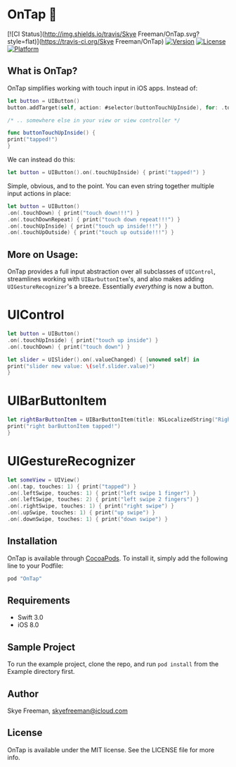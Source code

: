 # OnTap 🍻
[![CI Status](http://img.shields.io/travis/Skye Freeman/OnTap.svg?style=flat)](https://travis-ci.org/Skye Freeman/OnTap)
[![Version](https://img.shields.io/cocoapods/v/OnTap.svg?style=flat)](http://cocoapods.org/pods/OnTap)
[![License](https://img.shields.io/cocoapods/l/OnTap.svg?style=flat)](http://cocoapods.org/pods/OnTap)
[![Platform](https://img.shields.io/cocoapods/p/OnTap.svg?style=flat)](http://cocoapods.org/pods/OnTap)

## What is OnTap?

OnTap simplifies working with touch input in iOS apps. Instead of:

```swift
let button = UIButton()
button.addTarget(self, action: #selector(buttonTouchUpInside), for: .touchUpInside)

/* .. somewhere else in your view or view controller */

func buttonTouchUpInside() {
print("tapped!")
}
```

We can instead do this: 

```swift
let button = UIButton().on(.touchUpInside) { print("tapped!") }
```

Simple, obvious, and to the point. You can even string together multiple input actions in place:

```swift
let button = UIButton()
.on(.touchDown) { print("touch down!!!") }
.on(.touchDownRepeat) { print("touch down repeat!!!") }
.on(.touchUpInside) { print("touch up inside!!!") }
.on(.touchUpOutside) { print("touch up outside!!!") }

```

## More on Usage:

OnTap provides a full input abstraction over all subclasses of `UIControl`, streamlines working with `UIBarbuttonItem`'s, and also makes adding `UIGestureRecognizer`'s a breeze. Essentially *everything* is now a button.

# UIControl

```swift
let button = UIButton()
.on(.touchUpInside) { print("touch up inside") }
.on(.touchDown) { print("touch down") }

let slider = UISlider().on(.valueChanged) { [unowned self] in
print("slider new value: \(self.slider.value)")
}
```

# UIBarButtonItem
```swift
let rightBarButtonItem = UIBarButtonItem(title: NSLocalizedString("Right", comment: ""), style: .plain).onTap {
print("right barButtonItem tapped!")
}
```

# UIGestureRecognizer

```swift
let someView = UIView()
.on(.tap, touches: 1) { print("tapped") }
.on(.leftSwipe, touches: 1) { print("left swipe 1 finger") }
.on(.leftSwipe, touches: 2) { print("left swipe 2 fingers") }
.on(.rightSwipe, touches: 1) { print("right swipe") }
.on(.upSwipe, touches: 1) { print("up swipe") }
.on(.downSwipe, touches: 1) { print("down swipe") }

```

## Installation

OnTap is available through [CocoaPods](http://cocoapods.org). To install
it, simply add the following line to your Podfile:

````ruby
pod "OnTap"
````

## Requirements

- Swift 3.0
- iOS 8.0


## Sample Project

To run the example project, clone the repo, and run `pod install` from the Example directory first.

## Author

Skye Freeman, skyefreeman@icloud.com

## License

OnTap is available under the MIT license. See the LICENSE file for more info.
